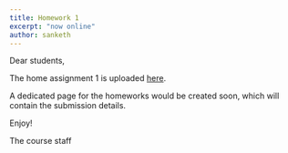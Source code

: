 ```yaml
---
title: Homework 1
excerpt: "now online"
author: sanketh
---
```


Dear students,

The home assignment 1 is uploaded [here](https://github.com/vistalab-technion/cs236860-hw/tree/master/hw1).

A dedicated page for the homeworks would be created soon, which will contain the submission details. 


Enjoy!

The course staff
